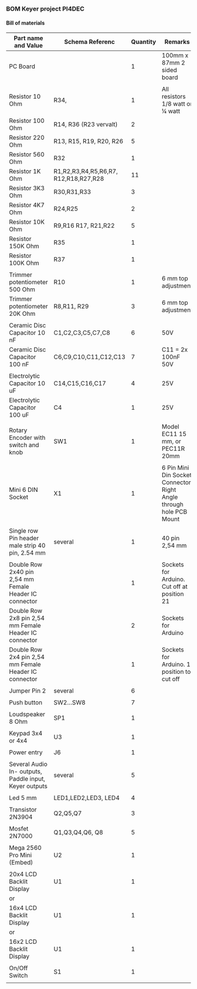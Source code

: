 ### BOM  Keyer project PI4DEC

#### Bill of materials

**Part name and Value**                     | **Schema Referenc**   | **Quantity** | **Remarks** 
------------------------------------------- | --------------------- | ------- | ----------- 
PC Board                                    |                       | 1       | 100mm x 87mm 2 sided board
 | | |
Resistor 10 Ohm                             | R34,                  | 1       | All resistors 1/8 watt or ¼ watt
Resistor 100 Ohm                            | R14, R36 (R23 vervalt)| 2       | 
Resistor 220 Ohm                            | R13, R15, R19, R20, R26| 5      | 
Resistor 560 Ohm                            | R32                   | 1       | 
Resistor 1K Ohm                             | R1,R2,R3,R4,R5,R6,R7, R12,R18,R27,R28 | 11 | 
Resistor 3K3 Ohm                            | R30,R31,R33           | 3       |
Resistor 4K7 Ohm                            | R24,R25               | 2       |
Resistor 10K Ohm                            | R9,R16 R17, R21,R22   | 5       |
Resistor 150K Ohm                           | R35                   | 1       |
Resistor 100K Ohm                           | R37                   | 1       |
 | | |
Trimmer potentiometer 500 Ohm               | R10                   | 1       | 6 mm top adjustment
Trimmer potentiometer 20K Ohm               | R8,R11, R29           | 3       | 6 mm top adjustment
 | | |
Ceramic Disc Capacitor 10 nF                | C1,C2,C3,C5,C7,C8     | 6       | 50V
Ceramic Disc Capacitor 100 nF               | C6,C9,C10,C11,C12,C13 | 7       | C11 =  2x 100nF   50V
 | | |
Electrolytic Capacitor 10 uF                | C14,C15,C16,C17       | 4       | 25V
Electrolytic Capacitor 100 uF               | C4                    | 1       | 25V
 | | |
Rotary Encoder with switch and knob         | SW1                   | 1       | Model EC11 15 mm, or PEC11R 20mm
 | | |
Mini 6 DIN  Socket                          | X1                    | 1       | 6 Pin Mini Din Socket Connector     Right Angle through hole PCB Mount
 | | |
Single row Pin header male strip 40 pin, 2.54 mm| several           | 1       | 40 pin  2,54 mm
 | | |
Double Row 2x40 pin 2,54 mm Female Header IC connector|             | 1       | Sockets for Arduino. Cut off at position 21
Double Row 2x8 pin 2,54 mm Female Header IC connector|              | 2       | Sockets for Arduino
Double Row 2x4 pin 2,54 mm Female Header IC connector|              | 1       | Sockets for Arduino.  1 position to cut off
 | | |
Jumper Pin 2                                | several               | 6       |
 | | |
Push button                                 | SW2…SW8               | 7       |
 | | |
Loudspeaker 8 Ohm                           | SP1                   | 1       |
 | | |
Keypad 3x4 or 4x4                           | U3                    | 1       | 
 | | |
Power entry                                 | J6                    | 1       | 
 | | |
Several Audio In- outputs, Paddle input, Keyer outputs| several     | 5       | 
 | | |
Led 5 mm                                    | LED1,LED2,LED3, LED4  | 4       | 
 | | |
Transistor 2N3904                           | Q2,Q5,Q7              | 3       | 
 | | |
Mosfet 2N7000                               | Q1,Q3,Q4,Q6, Q8       | 5       | 
 | | |
Mega 2560 Pro Mini (Embed)                  | U2                    | 1       | 
 | | |
20x4 LCD Backlit Display                    | U1                    | 1       | 
or                                          |                       |         | 
16x4 LCD Backlit Display                    | U1                    | 1       | 
or                                          |                       |         | 
16x2 LCD Backlit Display                    | U1                    | 1       | 
 | | |
On/Off Switch                               | S1                    | 1       | 
 | | |
 
